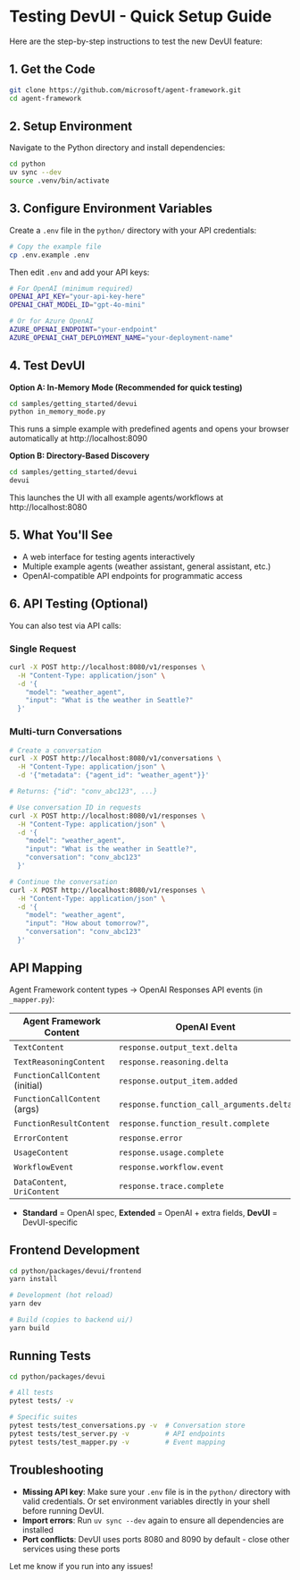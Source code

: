 # Testing DevUI - Quick Setup Guide

Here are the step-by-step instructions to test the new DevUI feature:

## 1. Get the Code

```bash
git clone https://github.com/microsoft/agent-framework.git
cd agent-framework
```

## 2. Setup Environment

Navigate to the Python directory and install dependencies:

```bash
cd python
uv sync --dev
source .venv/bin/activate
```

## 3. Configure Environment Variables

Create a `.env` file in the `python/` directory with your API credentials:

```bash
# Copy the example file
cp .env.example .env
```

Then edit `.env` and add your API keys:

```bash
# For OpenAI (minimum required)
OPENAI_API_KEY="your-api-key-here"
OPENAI_CHAT_MODEL_ID="gpt-4o-mini"

# Or for Azure OpenAI
AZURE_OPENAI_ENDPOINT="your-endpoint"
AZURE_OPENAI_CHAT_DEPLOYMENT_NAME="your-deployment-name"
```

## 4. Test DevUI

**Option A: In-Memory Mode (Recommended for quick testing)**

```bash
cd samples/getting_started/devui
python in_memory_mode.py
```

This runs a simple example with predefined agents and opens your browser automatically at http://localhost:8090

**Option B: Directory-Based Discovery**

```bash
cd samples/getting_started/devui
devui
```

This launches the UI with all example agents/workflows at http://localhost:8080

## 5. What You'll See

- A web interface for testing agents interactively
- Multiple example agents (weather assistant, general assistant, etc.)
- OpenAI-compatible API endpoints for programmatic access

## 6. API Testing (Optional)

You can also test via API calls:

### Single Request

```bash
curl -X POST http://localhost:8080/v1/responses \
  -H "Content-Type: application/json" \
  -d '{
    "model": "weather_agent",
    "input": "What is the weather in Seattle?"
  }'
```

### Multi-turn Conversations

```bash
# Create a conversation
curl -X POST http://localhost:8080/v1/conversations \
  -H "Content-Type: application/json" \
  -d '{"metadata": {"agent_id": "weather_agent"}}'

# Returns: {"id": "conv_abc123", ...}

# Use conversation ID in requests
curl -X POST http://localhost:8080/v1/responses \
  -H "Content-Type: application/json" \
  -d '{
    "model": "weather_agent",
    "input": "What is the weather in Seattle?",
    "conversation": "conv_abc123"
  }'

# Continue the conversation
curl -X POST http://localhost:8080/v1/responses \
  -H "Content-Type: application/json" \
  -d '{
    "model": "weather_agent",
    "input": "How about tomorrow?",
    "conversation": "conv_abc123"
  }'
```

## API Mapping

Agent Framework content types → OpenAI Responses API events (in `_mapper.py`):

| Agent Framework Content         | OpenAI Event                             | Status   |
| ------------------------------- | ---------------------------------------- | -------- |
| `TextContent`                   | `response.output_text.delta`             | Standard |
| `TextReasoningContent`          | `response.reasoning.delta`               | Standard |
| `FunctionCallContent` (initial) | `response.output_item.added`             | Standard |
| `FunctionCallContent` (args)    | `response.function_call_arguments.delta` | Standard |
| `FunctionResultContent`         | `response.function_result.complete`      | DevUI    |
| `ErrorContent`                  | `response.error`                         | Standard |
| `UsageContent`                  | `response.usage.complete`                | Extended |
| `WorkflowEvent`                 | `response.workflow.event`                | DevUI    |
| `DataContent`, `UriContent`     | `response.trace.complete`                | DevUI    |

- **Standard** = OpenAI spec, **Extended** = OpenAI + extra fields, **DevUI** = DevUI-specific

## Frontend Development

```bash
cd python/packages/devui/frontend
yarn install

# Development (hot reload)
yarn dev

# Build (copies to backend ui/)
yarn build
```

## Running Tests

```bash
cd python/packages/devui

# All tests
pytest tests/ -v

# Specific suites
pytest tests/test_conversations.py -v  # Conversation store
pytest tests/test_server.py -v         # API endpoints
pytest tests/test_mapper.py -v         # Event mapping
```

## Troubleshooting

- **Missing API key**: Make sure your `.env` file is in the `python/` directory with valid credentials. Or set environment variables directly in your shell before running DevUI.
- **Import errors**: Run `uv sync --dev` again to ensure all dependencies are installed
- **Port conflicts**: DevUI uses ports 8080 and 8090 by default - close other services using these ports

Let me know if you run into any issues!
